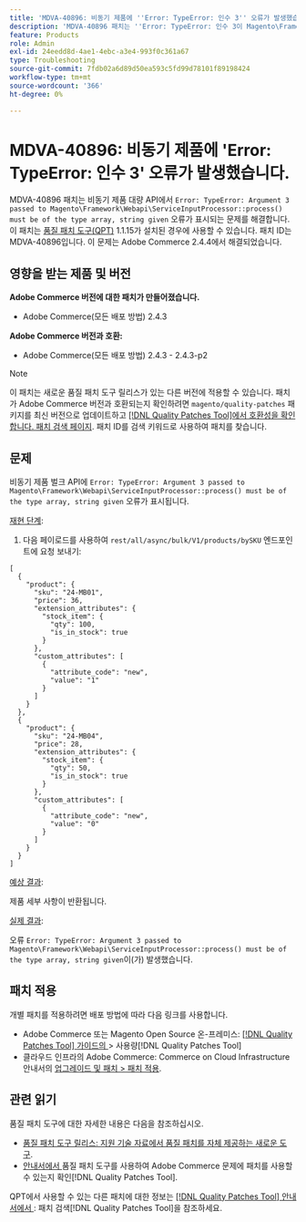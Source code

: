 ```yaml
---
title: 'MDVA-40896: 비동기 제품에 ''Error: TypeError: 인수 3'' 오류가 발생했습니다.'
description: 'MDVA-40896 패치는 ''Error: TypeError: 인수 3이 Magento\Framework\Webapi\ServiceInputProcessor::process()에 전달된 유형 배열이어야 합니다. 문자열 given'' 오류가 비동기 제품 벌크 API에 표시되는 문제를 해결합니다. 이 패치는 [Quality Patches Tool (QPT)](https://experienceleague.adobe.com/en/docs/commerce-operations/tools/quality-patches-tool/quality-patches-tool-to-self-serve-quality-patches) 1.1.15가 설치된 경우 사용할 수 있습니다. 패치 ID는 MDVA-40896입니다. 이 문제는 Adobe Commerce 2.4.4에서 해결되었습니다.'
feature: Products
role: Admin
exl-id: 24eedd8d-4ae1-4ebc-a3e4-993f0c361a67
type: Troubleshooting
source-git-commit: 7fdb02a6d89d50ea593c5fd99d78101f89198424
workflow-type: tm+mt
source-wordcount: '366'
ht-degree: 0%

---
```


# MDVA-40896: 비동기 제품에 &#39;Error: TypeError: 인수 3&#39; 오류가 발생했습니다.

MDVA-40896 패치는 비동기 제품 대량 API에서 `Error: TypeError: Argument 3 passed to Magento\Framework\Webapi\ServiceInputProcessor::process() must be of the type array, string given` 오류가 표시되는 문제를 해결합니다. 이 패치는 [품질 패치 도구(QPT)](https://experienceleague.adobe.com/en/docs/commerce-operations/tools/quality-patches-tool/quality-patches-tool-to-self-serve-quality-patches) 1.1.15가 설치된 경우에 사용할 수 있습니다. 패치 ID는 MDVA-40896입니다. 이 문제는 Adobe Commerce 2.4.4에서 해결되었습니다.

## 영향을 받는 제품 및 버전

**Adobe Commerce 버전에 대한 패치가 만들어졌습니다.**

* Adobe Commerce(모든 배포 방법) 2.4.3

**Adobe Commerce 버전과 호환:**

* Adobe Commerce(모든 배포 방법) 2.4.3 - 2.4.3-p2

>[!NOTE]
>
>이 패치는 새로운 품질 패치 도구 릴리스가 있는 다른 버전에 적용할 수 있습니다. 패치가 Adobe Commerce 버전과 호환되는지 확인하려면 `magento/quality-patches` 패키지를 최신 버전으로 업데이트하고 [[!DNL Quality Patches Tool]에서 호환성을 확인합니다. 패치 검색 페이지](https://experienceleague.adobe.com/en/docs/commerce-operations/tools/quality-patches-tool/quality-patches-tool-to-self-serve-quality-patches). 패치 ID를 검색 키워드로 사용하여 패치를 찾습니다.

## 문제

비동기 제품 벌크 API에 `Error: TypeError: Argument 3 passed to Magento\Framework\Webapi\ServiceInputProcessor::process() must be of the type array, string given` 오류가 표시됩니다.

<u>재현 단계</u>:

1. 다음 페이로드를 사용하여 `rest/all/async/bulk/V1/products/bySKU` 엔드포인트에 요청 보내기:

```RESTAPI
[
  {
    "product": {
      "sku": "24-MB01",
      "price": 36,
      "extension_attributes": {
        "stock_item": {
          "qty": 100,
          "is_in_stock": true
        }
      },
      "custom_attributes": [
        {
          "attribute_code": "new",
          "value": "1"
        }
      ]
    }
  },
  {
    "product": {
      "sku": "24-MB04",
      "price": 28,
      "extension_attributes": {
        "stock_item": {
          "qty": 50,
          "is_in_stock": true
        }
      },
      "custom_attributes": [
        {
          "attribute_code": "new",
          "value": "0"
        }
      ]
    }
  }
]
```

<u>예상 결과</u>:

제품 세부 사항이 반환됩니다.

<u>실제 결과</u>:

오류 `Error: TypeError: Argument 3 passed to Magento\Framework\Webapi\ServiceInputProcessor::process() must be of the type array, string given`이(가) 발생했습니다.

## 패치 적용

개별 패치를 적용하려면 배포 방법에 따라 다음 링크를 사용합니다.

* Adobe Commerce 또는 Magento Open Source 온-프레미스: [[!DNL Quality Patches Tool]  가이드의 ](/help/tools/quality-patches-tool/usage.md)> 사용량[!DNL Quality Patches Tool]
* 클라우드 인프라의 Adobe Commerce: Commerce on Cloud Infrastructure 안내서의 [업그레이드 및 패치 > 패치 적용](https://experienceleague.adobe.com/docs/commerce-cloud-service/user-guide/develop/upgrade/apply-patches.html).

## 관련 읽기

품질 패치 도구에 대한 자세한 내용은 다음을 참조하십시오.

* [품질 패치 도구 릴리스: 지원 기술 자료에서 품질 패치를 자체 제공하는 새로운 도구](https://experienceleague.adobe.com/en/docs/commerce-operations/tools/quality-patches-tool/quality-patches-tool-to-self-serve-quality-patches).
* [ 안내서에서 ](/help/tools/quality-patches-tool/patches-available-in-qpt/check-patch-for-magento-issue-with-magento-quality-patches.md)품질 패치 도구를 사용하여 Adobe Commerce 문제에 패치를 사용할 수 있는지 확인[!DNL Quality Patches Tool].

QPT에서 사용할 수 있는 다른 패치에 대한 정보는 [[!DNL Quality Patches Tool] 안내서에서 ](https://experienceleague.adobe.com/tools/commerce-quality-patches/index.html): 패치 검색[!DNL Quality Patches Tool]을 참조하세요.
